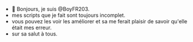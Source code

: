 - 👋 Bonjours, je suis @BoyFR203.
- mes scripts que je fait sont toujours incomplet.
- vous pouvez les voir les améliorer et sa me ferait plaisir de savoir qu'elle était mes erreur.
- sur sa salut à tous.

